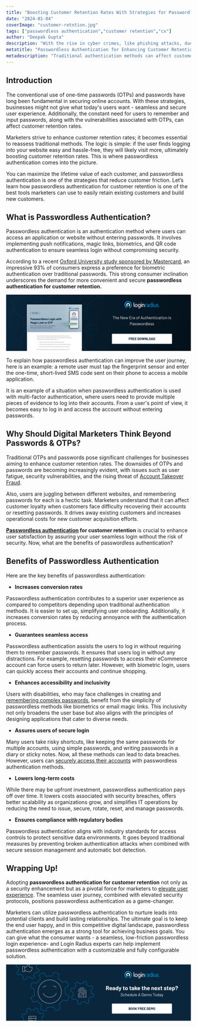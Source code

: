 ```yaml
---
title: "Boosting Customеr Rеtеntion Ratеs With Stratеgiеs for Passwordlеss Authеntication"
date: "2024-01-04"
coverImage: "customer-retntion.jpg"
tags: ["passwordless authentication","customer retention","cx"]
author: "Deepak Gupta"
description: "With the rise in cyber crimes, like phishing attacks, due to weak passwords and password reuse, passwordless authentication is the new way businesses can improve customer retention by providing a sense of security to users."
metatitle: "Passwordless Authentication for Enhancing Customer Retention"
metadescription: "Traditional authentication methods can affect customer retention rates. But, as a marketer, you can ensure growth with passwordless authentication! Read more."
---
```

## Introduction

The conventional use of one-time passwords (OTPs) and passwords have long been fundamental in securing online accounts. With these strategies, businesses might not give what today's users want - seamless and secure user experience. Additionally, the constant need for users to remember and input passwords, along with the vulnerabilities associated with OTPs, can affect customer retention rates.

Marketers strive to enhance customer retention rates; it becomes essential to reassess traditional methods. The logic is simple: if the user finds logging into your website easy and hassle-free, they will likely visit more, ultimately boosting customer retention rates. This is where passwordless authentication comes into the picture.

You can maximize the lifetime value of each customer, and passwordless authentication is one of the strategies that reduce customer friction. Let’s learn how passwordless authentication for customer retention is one of the best tools marketers can use to easily retain existing customers and build new customers.

## What is Passwordless Authentication?

Passwordless authentication is an authentication method where users can access an application or website without entering passwords. It involves implementing push notifications, magic links, biometrics, and QR code authentication to ensure seamless login without compromising security.  

According to a recent [Oxford University study sponsored by Mastercard](https://www.cio.com/article/350323/seven-signs-that-your-consumers-are-ready-for-passwordless-authentication.html), an impressive 93% of consumers express a preference for biometric authentication over traditional passwords. This strong consumer inclination underscores the demand for more convenient and secure **passwordless authentication for customer retention.**

[![DS-passwordless-login-magic-links](DS-passwordless-login-magic-links.png)](https://www.loginradius.com/resource/passwordless-login-magic-link-otp-datasheet)

To explain how passwordless authentication can improve the user journey, here is an example: a remote user must tap the fingerprint sensor and enter the one-time, short-lived SMS code sent on their phone to access a mobile application. 

It is an example of a situation when passwordless authentication is used with multi-factor authentication, where users need to provide multiple pieces of evidence to log into their accounts. From a user's point of view, it becomes easy to log in and access the account without entering passwords. 

## Why Should Digital Marketers Think Beyond Passwords & OTPs? 

Traditional OTPs and passwords pose significant challenges for businesses aiming to enhance customer retention rates. The downsides of OTPs and passwords are becoming increasingly evident, with issues such as user fatigue, security vulnerabilities, and the rising threat of [Account Takeover Fraud](https://www.loginradius.com/blog/identity/corporate-account-takeover-attacks/). 

Also, users are juggling between different websites, and remembering passwords for each is a hectic task. Marketers understand that it can affect customer loyalty when customers face difficulty recovering their accounts or resetting passwords. It drives away existing customers and increases operational costs for new customer acquisition efforts. 

**[Passwordless authentication](https://www.loginradius.com/passwordless-login/) for customer retention** is crucial to enhance user satisfaction by assuring your user seamless login without the risk of security. Now, what are the benefits of passwordless authentication? 

## Benefits of Passwordless Authentication

Here are the key benefits of passwordless authentication:

* **Increases conversion rates**

Passwordless authentication contributes to a superior user experience as compared to competitors depending upon traditional authentication methods. It is easier to set up, simplifying user onboarding. Additionally, it increases conversion rates by reducing annoyance with the authentication process. 

* **Guarantees seamless access**

Passwordless authentication assists the users to log in without requiring them to remember passwords. It ensures that users log in without any distractions. For example, resetting passwords to access their eCommerce account can force users to return later. However, with biometric login, users can quickly access their accounts and continue shopping.  

* **Enhances accessibility and inclusivity**

Users with disabilities, who may face challenges in creating and [remembering complex passwords](https://www.loginradius.com/resource/passwords-are-dead/), benefit from the simplicity of passwordless methods like biometrics or email magic links. This inclusivity not only broadens the user base but also aligns with the principles of designing applications that cater to diverse needs.

* **Assures users of secure login**

Many users take risky shortcuts, like keeping the same passwords for multiple accounts, using simple passwords, and writing passwords in a diary or sticky notes. Now, all these methods can lead to data breaches. However, users can [securely access their accounts](https://www.loginradius.com/account-data-security/) with passwordless authentication methods.  

* **Lowers long-term costs**

While there may be upfront investment, passwordless authentication pays off over time. It lowers costs associated with security breaches, offers better scalability as organizations grow, and simplifies IT operations by reducing the need to issue, secure, rotate, reset, and manage passwords. 

* **Ensures compliance with regulatory bodies**

Passwordless authentication aligns with industry standards for access controls to protect sensitive data environments. It goes beyond traditional measures by preventing broken authentication attacks when combined with secure session management and automatic bot detection. 

## Wrapping Up!

Adopting **passwordless authentication for customer retention** not only as a security enhancement but as a pivotal force for marketers to [elevate user experience](https://www.loginradius.com/customer-experience-solutions/). The seamless user journey, combined with elevated security protocols, positions passwordless authentication as a game-changer. 

Marketers can utilize passwordless authentication to nurture leads into potential clients and build lasting relationships. The ultimate goal is to keep the end user happy, and in this competitive digital landscape, passwordless authentication emerges as a strong tool for achieving business goals. You can give what the consumer wants - a seamless, low-friction passwordless login experience- and Login Radius experts can help implement passwordless authentication with a customizable and fully configurable solution.  

[![book-a-demo-loginradius](../../assets/book-a-demo-loginradius.png)](https://www.loginradius.com/book-a-demo/)